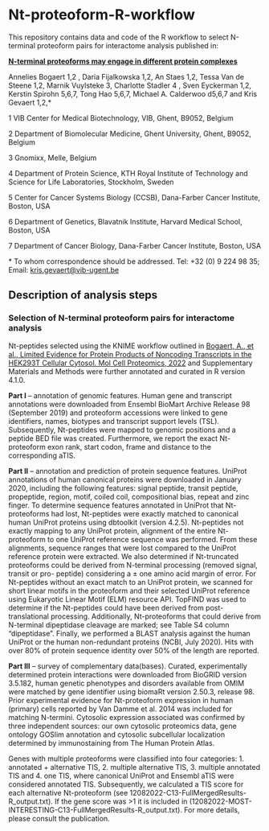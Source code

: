 # Nt-proteoform-R-workflow
This repository contains data and code of the R workflow to select N-terminal proteoform pairs for interactome analysis published in:

**[N-terminal proteoforms may engage in different protein complexes](https://pubmed.ncbi.nlm.nih.gov/37316325/)**

Annelies Bogaert 1,2 , Daria Fijalkowska 1,2, An Staes 1,2, Tessa Van de Steene 1,2, Marnik Vuylsteke 3, Charlotte Stadler 4 , Sven Eyckerman 1,2, Kerstin Spirohn 5,6,7, Tong Hao 5,6,7,  Michael A. Calderwoo d5,6,7 and Kris Gevaert 1,2,*

1 VIB Center for Medical Biotechnology, VIB, Ghent, B9052, Belgium

2 Department of Biomolecular Medicine, Ghent University, Ghent, B9052, Belgium

3 Gnomixx, Melle, Belgium

4 Department of Protein Science, KTH Royal Institute of Technology and Science for Life Laboratories, Stockholm, Sweden

5 Center for Cancer Systems Biology (CCSB), Dana-Farber Cancer Institute, Boston, USA

6 Department of Genetics, Blavatnik Institute, Harvard Medical School, Boston, USA

7 Department of Cancer Biology, Dana-Farber Cancer Institute, Boston, USA

\* To whom correspondence should be addressed. Tel: +32 (0) 9 224 98 35; Email: kris.gevaert@vib-ugent.be



## Description of analysis steps
### Selection of N-terminal proteoform pairs for interactome analysis
Nt-peptides selected using the KNIME workflow outlined in [Bogaert, A., et al., Limited Evidence for Protein Products of Noncoding Transcripts in the HEK293T Cellular Cytosol. Mol Cell Proteomics, 2022](https://pubmed.ncbi.nlm.nih.gov/35788065/) and Supplementary Materials and Methods were further annotated and curated in R version 4.1.0. 

**Part I** – annotation of genomic features. Human gene and transcript annotations were downloaded from Ensembl BioMart Archive Release 98 (September 2019) and proteoform accessions were linked to gene identifiers, names, biotypes and transcript support levels (TSL). Subsequently, Nt-peptides were mapped to genomic positions and a peptide BED file was created. Furthermore, we report the exact Nt-proteoform exon rank, start codon, frame and distance to the corresponding aTIS. 

**Part II** – annotation and prediction of protein sequence features. UniProt annotations of human canonical proteins were downloaded in January 2020, including the following features: signal peptide, transit peptide, propeptide, region, motif, coiled coil, compositional bias, repeat and zinc finger. To determine sequence features annotated in UniProt that Nt-proteoforms had lost, Nt-peptides were exactly matched to canonical human UniProt proteins using dbtoolkit (version 4.2.5). Nt-peptides not exactly mapping to any UniProt protein, alignment of the entire Nt-proteoform to one UniProt reference sequence was performed. From these alignments, sequence ranges that were lost compared to the UniProt reference protein were extracted. We also determined if Nt-truncated proteoforms could be derived from N-terminal processing (removed signal, transit or pro- peptide) considering a ± one amino acid margin of error. For Nt-peptides without an exact match to an UniProt protein, we scanned for short linear motifs in the proteoform and their selected UniProt reference using Eukaryotic Linear Motif (ELM) resource API. TopFIND was used to determine if the Nt-peptides could have been derived from post-translational processing. Additionally, Nt-proteoforms that could derive from N-terminal dipeptidase cleavage are marked; see Table S4 column “dipeptidase”. Finally, we performed a BLAST analysis against the human UniProt or the human non-redundant proteins (NCBI, July 2020). Hits with over 80% of protein sequence identity over 50% of the length are reported.

**Part III** – survey of complementary data(bases). Curated, experimentally determined protein interactions were downloaded from BioGRID version 3.5.182, human genetic phenotypes and disorders available from OMIM were matched by gene identifier using biomaRt version 2.50.3, release 98. Prior experimental evidence for Nt-proteoform expression in human (primary) cells reported by Van Damme et al. 2014 was included for matching N-termini. Cytosolic expression associated was confirmed by three independent sources: our own cytosolic proteomics data, gene ontology GOSlim annotation and cytosolic subcellular localization determined by immunostaining from The Human Protein Atlas.

Genes with multiple proteoforms were classified into four categories: 1. annotated + alternative TIS, 2. multiple alternative TIS, 3. multiple annotated TIS and 4. one TIS, where canonical UniProt and Ensembl aTIS were considered annotated TIS. Subsequently, we calculated a TIS score for each alternative Nt-proteoform (see 12082022-C13-FullMergedResults-R_output.txt). If the gene score was >1 it is included in (12082022-MOST-INTERESTING-C13-FullMergedResults-R_output.txt). For more details, please consult the publication.
